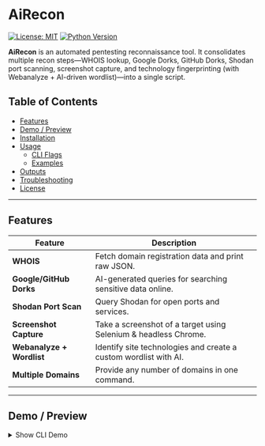 # AiRecon

[![License: MIT](https://img.shields.io/badge/License-MIT-green.svg)](#license)
[![Python Version](https://img.shields.io/badge/Python-3.7%2B-blue.svg)](#requirements)

**AiRecon** is an automated pentesting reconnaissance tool. It consolidates multiple recon steps—WHOIS lookup, Google Dorks, GitHub Dorks, Shodan port scanning, screenshot capture, and technology fingerprinting (with Webanalyze + AI-driven wordlist)—into a single script.

## Table of Contents
- [Features](#features)
- [Demo / Preview](#demo--preview)
- [Installation](#installation)
- [Usage](#usage)
  - [CLI Flags](#cli-flags)
  - [Examples](#examples)
- [Outputs](#outputs)
- [Troubleshooting](#troubleshooting)
- [License](#license)

---

## Features

| Feature                            | Description                                                       |
|------------------------------------|-------------------------------------------------------------------|
| **WHOIS**                          | Fetch domain registration data and print raw JSON.               |
| **Google/GitHub Dorks**           | AI-generated queries for searching sensitive data online.         |
| **Shodan Port Scan**              | Query Shodan for open ports and services.                         |
| **Screenshot Capture**            | Take a screenshot of a target using Selenium & headless Chrome.   |
| **Webanalyze + Wordlist**         | Identify site technologies and create a custom wordlist with AI.  |
| **Multiple Domains**              | Provide any number of domains in one command.                     |

---

## Demo / Preview

<details>
  <summary>Show CLI Demo</summary>

```bash
$ python airecon.py -all example.com testsite.org

=== Running ALL checks for: example.com ===
[+] Performing WHOIS Lookup...
[DEBUG] WHOIS target domain: example.com
[+] WHOIS Raw Data:
{
  "domain_name": "EXAMPLE.COM",
  "registrar": "XYZ Registrar",
  ...
}

[+] Performing Google Dorking...
[+] AI-Suggested Google Dorks:
  - site:example.com intitle:index.of
  - site:example.com filetype:env

...

[+] Capturing Screenshot...
[+] Screenshot saved as screenshot.png

[+] Finding Versions and Generating Wordlist...
[+] Detected Technologies and Versions:
  - Apache 2.4
[+] Custom Wordlist Saved: custom_wordlist.txt
